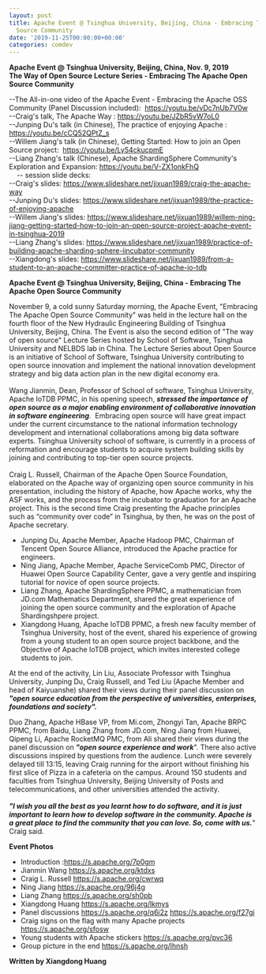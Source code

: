 ```yaml
---
layout: post
title: Apache Event @ Tsinghua University, Beijing, China - Embracing The Apache Open
  Source Community
date: '2019-11-25T00:00:00+00:00'
categories: comdev
---
```

<p> <strong>Apache Event @ Tsinghua University, Beijing, China, Nov. 9, 2019</strong><br /> <strong>The Way of Open Source Lecture Series - Embracing The Apache Open Source Community</strong></p> 
  <p>--The All-in-one video of the Apache Event - Embracing the Apache OSS Community (Panel Discussion included):&nbsp; <a href="https://youtu.be/vDc7nUb7V0w">https://youtu.be/vDc7nUb7V0w</a><br />--Craig's talk, The Apache Way : <a href="https://youtu.be/JZbR5vW7oL0">https://youtu.be/JZbR5vW7oL0</a><br />--Junping Du's talk (in Chinese), The practice of enjoying Apache : <a href="https://youtu.be/cCQ52QPtZ_s">https://youtu.be/cCQ52QPtZ_s</a><br />--Willem Jiang's talk (in Chinese), Getting Started: How to join an Open Source project:&nbsp; <a href="https://youtu.be/Ly54ckucpmE">https://youtu.be/Ly54ckucpmE</a><br />--Liang Zhang's talk (Chinese), Apache ShardingSphere Community's Exploration and Expansion: <a href="https://youtu.be/V-ZX1onkFhQ">https://youtu.be/V-ZX1onkFhQ</a><br />&nbsp; &nbsp; -- session slide decks:<br />--Craig's slides: <a href="https://www.slideshare.net/jixuan1989/craig-the-apache-way">https://www.slideshare.net/jixuan1989/craig-the-apache-way</a><br />--Junping Du's slides: <a href="https://www.slideshare.net/jixuan1989/the-practice-of-enjoying-apache">https://www.slideshare.net/jixuan1989/the-practice-of-enjoying-apache</a><br />--Willem Jiang's slides: <a href="https://www.slideshare.net/jixuan1989/willem-ning-jiang-getting-started-how-to-join-an-open-source-project-apache-event-in-tsinghua-2019">https://www.slideshare.net/jixuan1989/willem-ning-jiang-getting-started-how-to-join-an-open-source-project-apache-event-in-tsinghua-2019</a><br />--Liang Zhang's slides: <a href="https://www.slideshare.net/jixuan1989/practice-of-building-apache-sharding-sphere-iincubator-community">https://www.slideshare.net/jixuan1989/practice-of-building-apache-sharding-sphere-iincubator-community</a><br />--Xiangdong's slides: <a href="https://www.slideshare.net/jixuan1989/from-a-student-to-an-apache-committer-practice-of-apache-io-tdb">https://www.slideshare.net/jixuan1989/from-a-student-to-an-apache-committer-practice-of-apache-io-tdb</a><br /></p> 
  <p><strong>Apache Event @ Tsinghua University, Beijing, China - Embracing The Apache Open Source Community</strong></p> 
  <p>November 9, a cold sunny Saturday morning, the Apache Event, &quot;Embracing The Apache Open Source Community&quot; was held in the lecture hall on the fourth floor of the New Hydraulic Engineering Building of Tsinghua University, Beijing, China. The Event is also the second edition of &quot;The way of open source&quot; Lecture Series hosted by School of Software, Tsinghua University and NELBDS lab in China. The Lecture Series about Open Source is an initiative of School of Software, Tsinghua University contributing to open source innovation and implement the national innovation development strategy and big data action plan in the new digital economy era.<br /><br /> Wang Jianmin, Dean, Professor of School of software, Tsinghua University, Apache IoTDB PPMC, in his opening speech, <em><strong>stressed the importance of open source as a major enabling environment of collaborative innovation in software engineering</strong></em>.&nbsp; Embracing open source will have great impact under the current circumstance to the national information technology development and international collaborations among big data software experts. Tsinghua University school of software, is currently in a process of reformation and encourage students to acquire system building skills by joining and contributing to top-tier open source projects. <br /><br />Craig L. Russell, Chairman of the Apache Open Source Foundation, elaborated on the Apache way of organizing open source community in his presentation, including the history of Apache, how Apache works, why the ASF works, and the process from the incubator to graduation for an Apache project. This is the second time Craig presenting the Apache principles such as “community over code” in Tsinghua, by then, he was on the post of Apache secretary. </p> 
  <ul> 
    <li>Junping Du, Apache Member, Apache Hadoop PMC, Chairman of Tencent Open Source Alliance, introduced the Apache practice for engineers. </li> 
    <li>Ning Jiang, Apache Member, Apache ServiceComb PMC, Director of Huawei Open Source Capability Center, gave a very gentle and inspiring tutorial for novice of open source projects. </li> 
    <li>Liang Zhang, Apache ShardingSphere PPMC, a mathematician from JD.com Mathematics Department, shared the great experience of joining the open source community and the exploration of Apache Shardingshpere project. </li> 
    <li>Xiangdong Huang, Apache IoTDB PPMC, a fresh new faculty member of Tsinghua University, host of the event, shared his experience of growing from a young student to an open source project backbone, and the Objective of Apache IoTDB project, which invites interested college students to join.</li> 
  </ul> 
  <p>At the end of the activity, Lin Liu, Associate Professor with Tsinghua University, Junping Du, Craig Russell, and Ted Liu (Apache Member and head of Kaiyuanshe) shared their views during their panel discussion on<strong><em> &quot;open source education from the perspective of universities, enterprises, foundations and society&quot;.</em></strong> </p> 
  <p>Duo Zhang, Apache HBase VP, from Mi.com, Zhongyi Tan, Apache BRPC PPMC, from Baidu, Liang Zhang from JD.com, Ning Jiang from Huawei, Qipeng Li, Apache RocketMQ PMC, from Ali shared their views during the panel discussion on <em><strong>&quot;open source experience and work</strong></em>&quot;. There also active discussions inspired by questions from the audience. Lunch were severely delayed till 13:15, leaving Craig running for the airport without finishing his first slice of Pizza in a cafeteria on the campus. Around 150 students and faculties from Tsinghua University, Beijing University of Posts and telecommunications, and other universities attended the activity. <br /><br /><strong><em>&quot;I wish you all the best as you learnt how to do software, and it is just important to learn how to develop software in the community. Apache is a great place to find the community that you can love. So, come with us.</em></strong>&quot; Craig said.</p> 
  <p><strong>Event Photos</strong></p> 
  <ul> 
    <li>Introduction :<a href="https://s.apache.org/7p0gm">https://s.apache.org/7p0gm</a> </li> 
    <li>Jianmin Wang <a href="https://s.apache.org/ktdxs">https://s.apache.org/ktdxs</a></li> 
    <li>Craig L. Russell <a href="https://s.apache.org/cwrwq">https://s.apache.org/cwrwq</a></li> 
    <li>Ning Jiang <a href="https://s.apache.org/96j4g">https://s.apache.org/96j4g</a></li> 
    <li>Liang Zhang <a href="https://s.apache.org/sh0pb">https://s.apache.org/sh0pb</a></li> 
    <li>Xiangdong Huang <a href="https://s.apache.org/lkmys">https://s.apache.org/lkmys</a></li> 
    <li>Panel discussions <a href="https://s.apache.org/q6i2z">https://s.apache.org/q6i2z</a> <a href="https://s.apache.org/f27gi">https://s.apache.org/f27gi</a></li> 
    <li>Craig signs on the flag with many Apache projects <a href="https://s.apache.org/sfosw">https://s.apache.org/sfosw</a> <br /></li> 
    <li>Young students with Apache stickers <a href="https://s.apache.org/pvc36">https://s.apache.org/pvc36</a></li> 
    <li>Group picture in the end <a href="https://s.apache.org/lhnsh">https://s.apache.org/lhnsh</a></li> 
  </ul> 
  <p><strong>Written by Xiangdong Huang </strong></p>
